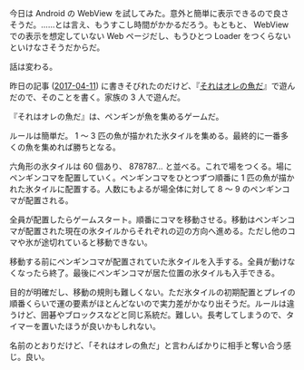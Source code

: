 今日は Android の WebView を試してみた。意外と簡単に表示できるので良さそうだ。……とは言え、もうすこし時間がかかるだろう。もともと、 WebView での表示を想定していない Web ページだし、もうひとつ Loader をつくらないといけなさそうだからだ。

話は変わる。

昨日の記事 ([2017-04-11][]) に書きそびれたのだけど、『[それはオレの魚だ](https://www.amazon.co.jp/dp/B005FEOYK8)』で遊んだので、そのことを書く。家族の 3 人で遊んだ。

『それはオレの魚だ』は、ペンギンが魚を集めるゲームだ。

ルールは簡単だ。 1 〜 3 匹の魚が描かれた氷タイルを集める。最終的に一番多くの魚を集めれば勝ちとなる。

六角形の氷タイルは 60 個あり、 878787... と並べる。これで場をつくる。場にペンギンコマを配置していく。ペンギンコマをひとつずつ順番に 1 匹の魚が描かれた氷タイルに配置する。人数にもよるが場全体に対して 8 〜 9 のペンギンコマが配置される。

全員が配置したらゲームスタート。順番にコマを移動させる。移動はペンギンコマが配置された現在の氷タイルからそれぞれの辺の方向へ進める。ただし他のコマや氷が途切れていると移動できない。

移動する前にペンギンコマが配置されていた氷タイルを入手する。全員が動けなくなったら終了。最後にペンギンコマが居た位置の氷タイルも入手できる。

目的が明確だし、移動の規則も難しくない。ただ氷タイルの初期配置とプレイの順番くらいで運の要素がほとんどないので実力差がかなり出そうだ。ルールは違うけど、囲碁やブロックスなどと同じ系統だ。難しい。長考してしまうので、タイマーを置いたほうが良いかもしれない。

名前のとおりだけど、「それはオレの魚だ」と言わんばかりに相手と奪い合う感じ。良い。

[2017-04-11]: https://blog.bouzuya.net/2017/04/11/
